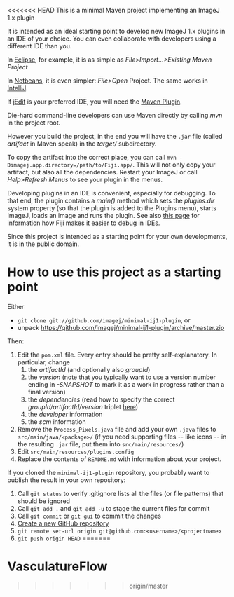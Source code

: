 <<<<<<< HEAD
This is a minimal Maven project implementing an ImageJ 1.x plugin

It is intended as an ideal starting point to develop new ImageJ 1.x plugins
in an IDE of your choice. You can even collaborate with developers using a
different IDE than you.

In [Eclipse](http://eclipse.org), for example, it is as simple as
_File&gt;Import...&gt;Existing Maven Project_

In [Netbeans](http://netbeans.org), it is even simpler: _File&gt;Open_
Project. The same works in [IntelliJ](http://jetbrains.net).

If [jEdit](http://jedit.org) is your preferred IDE, you will need the [Maven
Plugin](http://plugins.jedit.org/plugins/?MavenPlugin).

Die-hard command-line developers can use Maven directly by calling _mvn_
in the project root.

However you build the project, in the end you will have the ```.jar``` file
(called *artifact* in Maven speak) in the _target/_ subdirectory.

To copy the artifact into the correct place, you can call ```mvn
-Dimagej.app.directory=/path/to/Fiji.app/```. This will not only copy your
artifact, but also all the dependencies. Restart your ImageJ or call
*Help>Refresh Menus* to see your plugin in the menus.

Developing plugins in an IDE is convenient, especially for debugging. To
that end, the plugin contains a _main()_ method which sets the _plugins.dir_
system property (so that the plugin is added to the Plugins menu), starts
ImageJ, loads an image and runs the plugin. See also
[this page](fiji.sc/Debugging#Debugging_plugins_in_an_IDE_.28Netbeans.2C_IntelliJ.2C_Eclipse.2C_etc.29)
for information how Fiji makes it easier to debug in IDEs.

Since this project is intended as a starting point for your own
developments, it is in the public domain.

How to use this project as a starting point
===========================================

Either

* ```git clone git://github.com/imagej/minimal-ij1-plugin```, or
* unpack https://github.com/imagej/minimal-ij1-plugin/archive/master.zip

Then:

1. Edit the ```pom.xml``` file. Every entry should be pretty self-explanatory.
   In particular, change
    1. the *artifactId* (and optionally also *groupId*)
    2. the *version* (note that you typically want to use a version number
       ending in *-SNAPSHOT* to mark it as a work in progress rather than a
       final version)
    3. the *dependencies* (read how to specify the correct
       *groupId/artifactId/version* triplet
       [here](http://fiji.sc/Maven#How_to_find_a_dependency.27s_groupId.2FartifactId.2Fversion_.28GAV.29.3F))
    4. the *developer* information
    5. the *scm* information
2. Remove the ```Process_Pixels.java``` file and add your own ```.java``` files
   to ```src/main/java/<package>/``` (if you need supporting files -- like icons
   -- in the resulting ```.jar``` file, put them into ```src/main/resources/```)
3. Edit ```src/main/resources/plugins.config```
4. Replace the contents of ```README.md``` with information about your project.

If you cloned the ```minimal-ij1-plugin``` repository, you probably want to
publish the result in your own repository:

1. Call ```git status``` to verify .gitignore lists all the files (or file
   patterns) that should be ignored
2. Call ```git add .``` and ```git add -u``` to stage the current files for
   commit
3. Call ```git commit``` or ```git gui``` to commit the changes
4. [Create a new GitHub repository](https://github.com/new)
5. ```git remote set-url origin git@github.com:<username>/<projectname>```
6. ```git push origin HEAD```
=======
# VasculatureFlow
>>>>>>> origin/master
